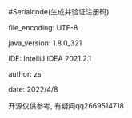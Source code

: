 #Serialcode(生成并验证注册码)

file_encoding: UTF-8

java_version: 1.8.0_321

IDE: IntelliJ IDEA 2021.2.1

author: zs

date: 2022/4/8

开源仅供参考, 有疑问qq2669514718

